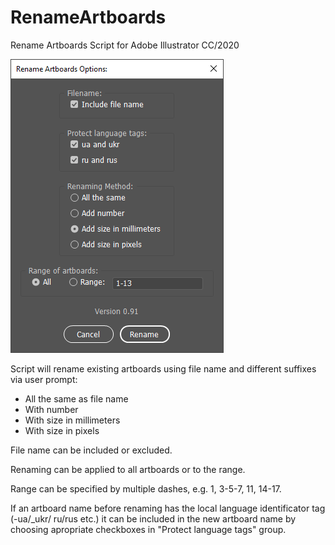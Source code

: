 # RenameArtboards
Rename Artboards Script for Adobe Illustrator СС/2020

![Rename Artboards Screenshot](https://github.com/Wyrax/RenameArtboards/blob/master/RenameArtboardsScreenshot.png)

Script will rename existing artboards using file name and different suffixes via user prompt:
- All the same as file name
- With number
- With size in millimeters
- With size in pixels

File name can be included or excluded.

Renaming can be applied to all artboards or to the range.

Range can be specified by multiple dashes, e.g.  1, 3-5-7, 11, 14-17.

If an artboard name before renaming has the local language identificator tag (-ua/_ukr/ ru/rus etc.) it can be included in the new artboard name by choosing apropriate checkboxes in "Protect language tags" group.